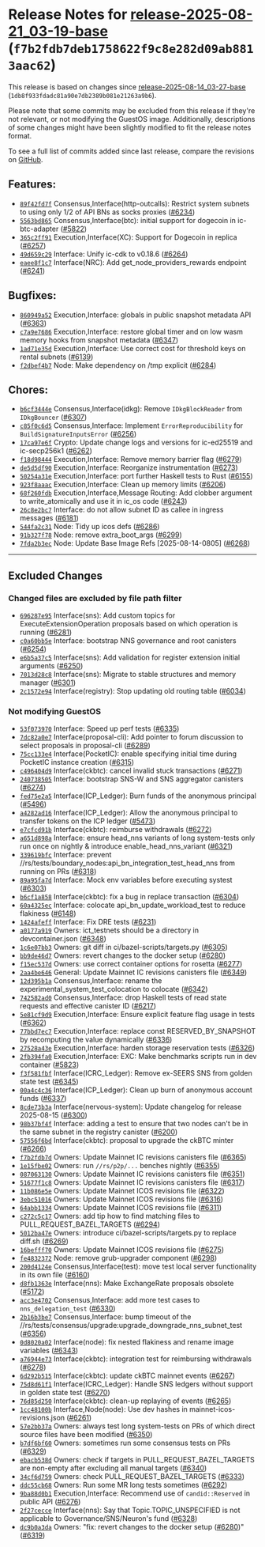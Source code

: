 Release Notes for [release-2025-08-21\_03-19-base](https://github.com/dfinity/ic/tree/release-2025-08-21_03-19-base) (`f7b2fdb7deb1758622f9c8e282d09ab8813aac62`)
=================================================================================================================================================================

This release is based on changes since [release-2025-08-14\_03-27-base](https://dashboard.internetcomputer.org/release/1db8f933fdadc81a90e7db2389b081e21263a9b6) (`1db8f933fdadc81a90e7db2389b081e21263a9b6`).

Please note that some commits may be excluded from this release if they're not relevant, or not modifying the GuestOS image.
Additionally, descriptions of some changes might have been slightly modified to fit the release notes format.

To see a full list of commits added since last release, compare the revisions on [GitHub](https://github.com/dfinity/ic/compare/release-2025-08-14_03-27-base...release-2025-08-21_03-19-base).

Features:
---------

* [`89f42fd7f`](https://github.com/dfinity/ic/commit/89f42fd7f) Consensus,Interface(http-outcalls): Restrict system subnets to using only 1/2 of API BNs as socks proxies ([#6234](https://github.com/dfinity/ic/pull/6234))
* [`5563bd865`](https://github.com/dfinity/ic/commit/5563bd865) Consensus,Interface(btc): initial support for dogecoin in ic-btc-adapter ([#5822](https://github.com/dfinity/ic/pull/5822))
* [`365c2ff91`](https://github.com/dfinity/ic/commit/365c2ff91) Execution,Interface(XC): Support for Dogecoin in replica ([#6257](https://github.com/dfinity/ic/pull/6257))
* [`49d659c29`](https://github.com/dfinity/ic/commit/49d659c29) Interface: Unify ic-cdk to v0.18.6 ([#6264](https://github.com/dfinity/ic/pull/6264))
* [`eaee8f1c7`](https://github.com/dfinity/ic/commit/eaee8f1c7) Interface(NRC): Add get\_node\_providers\_rewards endpoint ([#6241](https://github.com/dfinity/ic/pull/6241))

Bugfixes:
---------

* [`860949a52`](https://github.com/dfinity/ic/commit/860949a52) Execution,Interface: globals in public snapshot metadata API ([#6363](https://github.com/dfinity/ic/pull/6363))
* [`c7a9e7686`](https://github.com/dfinity/ic/commit/c7a9e7686) Execution,Interface: restore global timer and on low wasm memory hooks from snapshot metadata ([#6347](https://github.com/dfinity/ic/pull/6347))
* [`1ad71e35d`](https://github.com/dfinity/ic/commit/1ad71e35d) Execution,Interface: Use correct cost for threshold keys on rental subnets ([#6139](https://github.com/dfinity/ic/pull/6139))
* [`f2dbef4b7`](https://github.com/dfinity/ic/commit/f2dbef4b7) Node: Make dependency on /tmp explicit ([#6284](https://github.com/dfinity/ic/pull/6284))

Chores:
-------

* [`b6cf3444e`](https://github.com/dfinity/ic/commit/b6cf3444e) Consensus,Interface(idkg): Remove `IDkgBlockReader` from `IDkgBouncer` ([#6307](https://github.com/dfinity/ic/pull/6307))
* [`c85f0c6d5`](https://github.com/dfinity/ic/commit/c85f0c6d5) Consensus,Interface: Implement `ErrorReproducibility` for `BuildSignatureInputsError` ([#6256](https://github.com/dfinity/ic/pull/6256))
* [`17ca97e6f`](https://github.com/dfinity/ic/commit/17ca97e6f) Crypto: Update change logs and versions for ic-ed25519 and ic-secp256k1 ([#6262](https://github.com/dfinity/ic/pull/6262))
* [`f18d98444`](https://github.com/dfinity/ic/commit/f18d98444) Execution,Interface: Remove memory barrier flag ([#6279](https://github.com/dfinity/ic/pull/6279))
* [`de5d5df90`](https://github.com/dfinity/ic/commit/de5d5df90) Execution,Interface: Reorganize instrumentation ([#6273](https://github.com/dfinity/ic/pull/6273))
* [`50254a31e`](https://github.com/dfinity/ic/commit/50254a31e) Execution,Interface: port further Haskell tests to Rust ([#6155](https://github.com/dfinity/ic/pull/6155))
* [`923f8aaac`](https://github.com/dfinity/ic/commit/923f8aaac) Execution,Interface: Clean up memory limits ([#6206](https://github.com/dfinity/ic/pull/6206))
* [`68f260fdb`](https://github.com/dfinity/ic/commit/68f260fdb) Execution,Interface,Message Routing: Add clobber argument to write\_atomically and use it in ic\_os code ([#6243](https://github.com/dfinity/ic/pull/6243))
* [`26c8e2bc7`](https://github.com/dfinity/ic/commit/26c8e2bc7) Interface: do not allow subnet ID as callee in ingress messages ([#6181](https://github.com/dfinity/ic/pull/6181))
* [`544fa2c31`](https://github.com/dfinity/ic/commit/544fa2c31) Node: Tidy up icos defs ([#6286](https://github.com/dfinity/ic/pull/6286))
* [`91b327f78`](https://github.com/dfinity/ic/commit/91b327f78) Node: remove extra\_boot\_args ([#6299](https://github.com/dfinity/ic/pull/6299))
* [`7fda2b3ec`](https://github.com/dfinity/ic/commit/7fda2b3ec) Node: Update Base Image Refs [2025-08-14-0805] ([#6268](https://github.com/dfinity/ic/pull/6268))

---------------------------------------

## Excluded Changes

### Changed files are excluded by file path filter
* [`696287e95`](https://github.com/dfinity/ic/commit/696287e95) Interface(sns): Add custom topics for ExecuteExtensionOperation proposals based on which operation is running ([#6281](https://github.com/dfinity/ic/pull/6281))
* [`c0a60bb5e`](https://github.com/dfinity/ic/commit/c0a60bb5e) Interface: bootstrap NNS governance and root canisters ([#6254](https://github.com/dfinity/ic/pull/6254))
* [`e6b5a37c5`](https://github.com/dfinity/ic/commit/e6b5a37c5) Interface(sns): Add validation for register extension initial arguments ([#6250](https://github.com/dfinity/ic/pull/6250))
* [`7013d28c8`](https://github.com/dfinity/ic/commit/7013d28c8) Interface(sns): Migrate to stable structures and memory manager ([#6301](https://github.com/dfinity/ic/pull/6301))
* [`2c1572e94`](https://github.com/dfinity/ic/commit/2c1572e94) Interface(registry): Stop updating old routing table ([#6034](https://github.com/dfinity/ic/pull/6034))

### Not modifying GuestOS
* [`53f073970`](https://github.com/dfinity/ic/commit/53f073970) Interface: Speed up perf tests ([#6335](https://github.com/dfinity/ic/pull/6335))
* [`7dc82a0e7`](https://github.com/dfinity/ic/commit/7dc82a0e7) Interface(proposal-cli): Add pointer to forum discussion to select proposals in proposal-cli ([#6289](https://github.com/dfinity/ic/pull/6289))
* [`75cc133e4`](https://github.com/dfinity/ic/commit/75cc133e4) Interface(PocketIC): enable specifying initial time during PocketIC instance creation ([#6315](https://github.com/dfinity/ic/pull/6315))
* [`c496404d9`](https://github.com/dfinity/ic/commit/c496404d9) Interface(ckbtc): cancel invalid stuck transactions ([#6271](https://github.com/dfinity/ic/pull/6271))
* [`240738505`](https://github.com/dfinity/ic/commit/240738505) Interface: bootstrap SNS-W and SNS aggregator canisters ([#6274](https://github.com/dfinity/ic/pull/6274))
* [`fed75e2a5`](https://github.com/dfinity/ic/commit/fed75e2a5) Interface(ICP\_Ledger): Burn funds of the anonymous principal ([#5496](https://github.com/dfinity/ic/pull/5496))
* [`a4282ad16`](https://github.com/dfinity/ic/commit/a4282ad16) Interface(ICP\_Ledger): Allow the anonymous principal to transfer tokens on the ICP ledger ([#5473](https://github.com/dfinity/ic/pull/5473))
* [`e7cfcd91b`](https://github.com/dfinity/ic/commit/e7cfcd91b) Interface(ckbtc): reimburse withdrawals ([#6272](https://github.com/dfinity/ic/pull/6272))
* [`a651d898a`](https://github.com/dfinity/ic/commit/a651d898a) Interface: ensure head\_nns variants of long system-tests only run once on nightly & introduce enable\_head\_nns\_variant ([#6321](https://github.com/dfinity/ic/pull/6321))
* [`339619bfc`](https://github.com/dfinity/ic/commit/339619bfc) Interface: prevent //rs/tests/boundary\_nodes:api\_bn\_integration\_test\_head\_nns from running on PRs ([#6318](https://github.com/dfinity/ic/pull/6318))
* [`89a95fa7d`](https://github.com/dfinity/ic/commit/89a95fa7d) Interface: Mock env variables before executing systest ([#6303](https://github.com/dfinity/ic/pull/6303))
* [`b6cf1a858`](https://github.com/dfinity/ic/commit/b6cf1a858) Interface(ckbtc): fix a bug in replace transaction ([#6304](https://github.com/dfinity/ic/pull/6304))
* [`60a4325ec`](https://github.com/dfinity/ic/commit/60a4325ec) Interface: colocate api\_bn\_update\_workload\_test to reduce flakiness ([#6148](https://github.com/dfinity/ic/pull/6148))
* [`1424afeff`](https://github.com/dfinity/ic/commit/1424afeff) Interface: Fix DRE tests ([#6231](https://github.com/dfinity/ic/pull/6231))
* [`a0177a919`](https://github.com/dfinity/ic/commit/a0177a919) Owners: ict\_testnets should be a directory in devcontainer.json ([#6348](https://github.com/dfinity/ic/pull/6348))
* [`1c6e07bb3`](https://github.com/dfinity/ic/commit/1c6e07bb3) Owners: git diff in ci/bazel-scripts/targets.py ([#6305](https://github.com/dfinity/ic/pull/6305))
* [`bb9de46d7`](https://github.com/dfinity/ic/commit/bb9de46d7) Owners: revert changes to the docker setup ([#6280](https://github.com/dfinity/ic/pull/6280))
* [`f15ec537d`](https://github.com/dfinity/ic/commit/f15ec537d) Owners: use correct container options for rosetta ([#6277](https://github.com/dfinity/ic/pull/6277))
* [`2aa4be646`](https://github.com/dfinity/ic/commit/2aa4be646) General: Update Mainnet IC revisions canisters file ([#6349](https://github.com/dfinity/ic/pull/6349))
* [`12d395b1a`](https://github.com/dfinity/ic/commit/12d395b1a) Consensus,Interface: rename the experimental\_system\_test\_colocation to colocate ([#6342](https://github.com/dfinity/ic/pull/6342))
* [`742582ad0`](https://github.com/dfinity/ic/commit/742582ad0) Consensus,Interface: drop Haskell tests of read state requests and effective canister ID ([#6217](https://github.com/dfinity/ic/pull/6217))
* [`5e81cf9d9`](https://github.com/dfinity/ic/commit/5e81cf9d9) Execution,Interface: Ensure explicit feature flag usage in tests ([#6362](https://github.com/dfinity/ic/pull/6362))
* [`77bbd7ec7`](https://github.com/dfinity/ic/commit/77bbd7ec7) Execution,Interface: replace const RESERVED\_BY\_SNAPSHOT by recomputing the value dynamically ([#6336](https://github.com/dfinity/ic/pull/6336))
* [`27528a43e`](https://github.com/dfinity/ic/commit/27528a43e) Execution,Interface: harden storage reservation tests ([#6326](https://github.com/dfinity/ic/pull/6326))
* [`2fb394fa0`](https://github.com/dfinity/ic/commit/2fb394fa0) Execution,Interface: EXC: Make benchmarks scripts run in dev container ([#5823](https://github.com/dfinity/ic/pull/5823))
* [`f3f581fbf`](https://github.com/dfinity/ic/commit/f3f581fbf) Interface(ICRC\_Ledger): Remove ex-SEERS SNS from golden state test ([#6345](https://github.com/dfinity/ic/pull/6345))
* [`00a4c4c36`](https://github.com/dfinity/ic/commit/00a4c4c36) Interface(ICP\_Ledger): Clean up burn of anonymous account funds ([#6337](https://github.com/dfinity/ic/pull/6337))
* [`8cde73b3a`](https://github.com/dfinity/ic/commit/8cde73b3a) Interface(nervous-system): Update changelog for release 2025-08-15 ([#6300](https://github.com/dfinity/ic/pull/6300))
* [`98b37bf4f`](https://github.com/dfinity/ic/commit/98b37bf4f) Interface: adding a test to ensure that two nodes can't be in the same subnet in the registry canister ([#6200](https://github.com/dfinity/ic/pull/6200))
* [`57556f6bd`](https://github.com/dfinity/ic/commit/57556f6bd) Interface(ckbtc): proposal to upgrade the ckBTC minter ([#6266](https://github.com/dfinity/ic/pull/6266))
* [`f7b2fdb7d`](https://github.com/dfinity/ic/commit/f7b2fdb7d) Owners: Update Mainnet IC revisions canisters file ([#6365](https://github.com/dfinity/ic/pull/6365))
* [`1e15fbe02`](https://github.com/dfinity/ic/commit/1e15fbe02) Owners: run `//rs/p2p/...` benches nightly ([#6355](https://github.com/dfinity/ic/pull/6355))
* [`087063130`](https://github.com/dfinity/ic/commit/087063130) Owners: Update Mainnet IC revisions canisters file ([#6351](https://github.com/dfinity/ic/pull/6351))
* [`51677f1c8`](https://github.com/dfinity/ic/commit/51677f1c8) Owners: Update Mainnet IC revisions canisters file ([#6317](https://github.com/dfinity/ic/pull/6317))
* [`11b086e5e`](https://github.com/dfinity/ic/commit/11b086e5e) Owners: Update Mainnet ICOS revisions file ([#6322](https://github.com/dfinity/ic/pull/6322))
* [`3ebc51016`](https://github.com/dfinity/ic/commit/3ebc51016) Owners: Update Mainnet ICOS revisions file ([#6316](https://github.com/dfinity/ic/pull/6316))
* [`64abb1334`](https://github.com/dfinity/ic/commit/64abb1334) Owners: Update Mainnet ICOS revisions file ([#6311](https://github.com/dfinity/ic/pull/6311))
* [`c272c5c17`](https://github.com/dfinity/ic/commit/c272c5c17) Owners: add tip how to find matching files to PULL\_REQUEST\_BAZEL\_TARGETS ([#6294](https://github.com/dfinity/ic/pull/6294))
* [`5012ba47e`](https://github.com/dfinity/ic/commit/5012ba47e) Owners: introduce ci/bazel-scripts/targets.py to replace diff.sh ([#6269](https://github.com/dfinity/ic/pull/6269))
* [`16befff70`](https://github.com/dfinity/ic/commit/16befff70) Owners: Update Mainnet ICOS revisions file ([#6275](https://github.com/dfinity/ic/pull/6275))
* [`fe4832372`](https://github.com/dfinity/ic/commit/fe4832372) Node: remove grub-upgrader component ([#6298](https://github.com/dfinity/ic/pull/6298))
* [`200d4124e`](https://github.com/dfinity/ic/commit/200d4124e) Consensus,Interface(test): move test local server functionality in its own file ([#6160](https://github.com/dfinity/ic/pull/6160))
* [`d8fb1363e`](https://github.com/dfinity/ic/commit/d8fb1363e) Interface(nns): Make ExchangeRate proposals obsolete ([#5172](https://github.com/dfinity/ic/pull/5172))
* [`acc3e4702`](https://github.com/dfinity/ic/commit/acc3e4702) Consensus,Interface: add more test cases to `nns_delegation_test` ([#6330](https://github.com/dfinity/ic/pull/6330))
* [`2b16b3be7`](https://github.com/dfinity/ic/commit/2b16b3be7) Consensus,Interface: bump timeout of the //rs/tests/consensus/upgrade:upgrade\_downgrade\_nns\_subnet\_test ([#6356](https://github.com/dfinity/ic/pull/6356))
* [`0d8020a02`](https://github.com/dfinity/ic/commit/0d8020a02) Interface(node): fix nested flakiness and rename image variables ([#6343](https://github.com/dfinity/ic/pull/6343))
* [`a76944e73`](https://github.com/dfinity/ic/commit/a76944e73) Interface(ckbtc): integration test for reimbursing withdrawals ([#6278](https://github.com/dfinity/ic/pull/6278))
* [`6d292b515`](https://github.com/dfinity/ic/commit/6d292b515) Interface(ckbtc): update ckBTC mainnet events ([#6267](https://github.com/dfinity/ic/pull/6267))
* [`75d8d61f1`](https://github.com/dfinity/ic/commit/75d8d61f1) Interface(ICRC\_Ledger): Handle SNS ledgers without support in golden state test ([#6270](https://github.com/dfinity/ic/pull/6270))
* [`76d85d250`](https://github.com/dfinity/ic/commit/76d85d250) Interface(ckbtc): clean-up replaying of events ([#6265](https://github.com/dfinity/ic/pull/6265))
* [`1cc48100b`](https://github.com/dfinity/ic/commit/1cc48100b) Interface,Node(node): Use dev hashes in mainnet-icos-revisions.json ([#6261](https://github.com/dfinity/ic/pull/6261))
* [`57e2bb37a`](https://github.com/dfinity/ic/commit/57e2bb37a) Owners: always test long system-tests on PRs of which direct source files have been modified ([#6350](https://github.com/dfinity/ic/pull/6350))
* [`b7df6bf60`](https://github.com/dfinity/ic/commit/b7df6bf60) Owners: sometimes run some consensus tests on PRs ([#6329](https://github.com/dfinity/ic/pull/6329))
* [`ebacb538d`](https://github.com/dfinity/ic/commit/ebacb538d) Owners: check if targets in PULL\_REQUEST\_BAZEL\_TARGETS are non-empty after excluding all manual targets ([#6340](https://github.com/dfinity/ic/pull/6340))
* [`34cf6d759`](https://github.com/dfinity/ic/commit/34cf6d759) Owners: check PULL\_REQUEST\_BAZEL\_TARGETS ([#6333](https://github.com/dfinity/ic/pull/6333))
* [`ddc55cb68`](https://github.com/dfinity/ic/commit/ddc55cb68) Owners: Run some MR long tests sometimes ([#6292](https://github.com/dfinity/ic/pull/6292))
* [`9ba88d0b1`](https://github.com/dfinity/ic/commit/9ba88d0b1) Execution,Interface: Recommend use of `candid::Reserved` in public API ([#6276](https://github.com/dfinity/ic/pull/6276))
* [`2f27cecce`](https://github.com/dfinity/ic/commit/2f27cecce) Interface(nns): Say that Topic.TOPIC\_UNSPECIFIED is not applicable to Governance/SNS/Neuron's fund ([#6328](https://github.com/dfinity/ic/pull/6328))
* [`dc9b0a3da`](https://github.com/dfinity/ic/commit/dc9b0a3da) Owners: "fix: revert changes to the docker setup ([#6280](https://github.com/dfinity/ic/pull/6280))" ([#6319](https://github.com/dfinity/ic/pull/6319))
